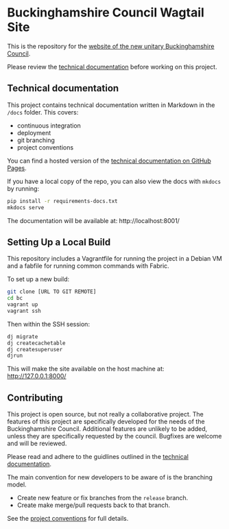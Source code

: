 # Buckinghamshire Council Wagtail Site

This is the repository for the [website of the new unitary Buckinghamshire Council](https://www.buckinghamshire.gov.uk/).

Please review the [technical documentation](docs/index.md) before working on this project.

## Technical documentation

This project contains technical documentation written in Markdown in the `/docs` folder. This covers:

- continuous integration
- deployment
- git branching
- project conventions

<!-- This link will only work once the repo is on GitHub. -->
You can find a hosted version of the [technical documentation on GitHub Pages](https://Buckinghamshire-Digital-Service.github.io/buckinghamshire-council/).

If you have a local copy of the repo, you can also view the docs with `mkdocs` by running:

```bash
pip install -r requirements-docs.txt
mkdocs serve
```

The documentation will be available at: http://localhost:8001/

## Setting Up a Local Build

This repository includes a Vagrantfile for running the project in a Debian VM and
a fabfile for running common commands with Fabric.

To set up a new build:

```bash
git clone [URL TO GIT REMOTE]
cd bc
vagrant up
vagrant ssh
```

Then within the SSH session:

```bash
dj migrate
dj createcachetable
dj createsuperuser
djrun
```

This will make the site available on the host machine at: http://127.0.0.1:8000/

## Contributing

This project is open source, but not really a collaborative project.
The features of this project are specifically developed for the needs of the Buckinghamshire Council.
Additional features are unlikely to be added, unless they are specifically requested by the council.
Bugfixes are welcome and will be reviewed.

Please read and adhere to the guidlines outlined in the [technical documentation](docs/).

The main convention for new developers to be aware of is the branching model.

- Create new feature or fix branches from the `release` branch.
- Create make merge/pull requests back to that branch.

See the [project conventions](docs/project_conventions.md) for full details.
